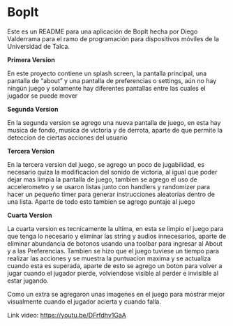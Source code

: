 # BopIt

Este es un README para una aplicación de BopIt hecha por Diego Valderrama para el ramo de programación para dispositivos móviles de la Universidad de Talca.

**Primera Version**

En este proyecto contiene un splash screen, la pantalla principal, una pantalla de “about” y una pantalla de preferencias o settings, aún no hay ningún juego y solamente hay diferentes pantallas entre las cuales el jugador se puede mover

**Segunda Version**

En la segunda version se agrego una nueva pantalla de juego, en esta hay musica de fondo, musica de victoria y de derrota, aparte de que permite la deteccion de ciertas acciones del usuario

**Tercera Version**

En la tercera version del juego, se agrego un poco de jugabilidad, es necesario quiza la modificacion del sonido de victoria, al igual que poder dejar mas limpia la pantalla de juego, tambien se agrego el uso de accelerometro y se usaron listas junto con handlers y randomizer para hacer un pequeño timer para generar instrucciones aleatorias dentro de una lista. Aparte de todo esto tambien se agrego puntaje al juego

**Cuarta Version**

La cuarta version es tecnicamente la ultima, en esta se limpio el juego para que tenga lo necesario y eliminar las string y audios innecesarios, aparte de eliminar abundancia de botonos usando una toolbar para ingresar al About y a las Preferencias. Tambien se hizo que el juego tuviese un tiempo para realizar las acciones y se muestra la puntuacion maxima y se actualiza cuando esta es superada, aparte de esto se agrego un boton para volver a jugar cuando el jugador pierde, volviendose visible al perder e invisible al estar jugando.

Como un extra se agregaron unas imagenes en el juego para mostrar mejor visualmente cuando el jugador acierta y cuando falla.

Link video: https://youtu.be/DFrfdhv1GaA

